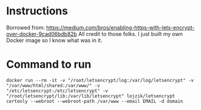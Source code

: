 # Instructions
Borrowed from: https://medium.com/bros/enabling-https-with-lets-encrypt-over-docker-9cad06bdb82b
All credit to those folks.  I just built my own Docker image so I know what was in it.

# Command to run
`docker run --rm -it -v "/root/letsencrypt/log:/var/log/letsencrypt" -v "/var/www/html/shared:/var/www/" -v "/etc/letsencrypt:/etc/letsencrypt" -v "/root/letsencrypt/lib:/var/lib/letsencrypt" lojzik/letsencrypt certonly --webroot --webroot-path /var/www --email EMAIL -d domain`
